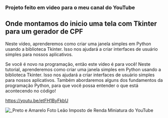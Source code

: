 
### Projeto feito em video para o meu canal do YouTube

## Onde montamos do inicio uma tela com Tkinter para um gerador de CPF

Neste vídeo, aprenderemos como criar uma janela simples em Python usando a biblioteca Tkinter. Isso nos ajudará a criar interfaces de usuário simples para nossos aplicativos.

Se você é novo na programação, então este vídeo é para você! Neste tutorial, aprenderemos como criar uma janela simples em Python usando a biblioteca Tkinter. Isso nos ajudará a criar interfaces de usuário simples para nossos aplicativos. Também abordaremos alguns dos fundamentos da programação Python, para que você possa entender o que está acontecendo no código!

https://youtu.be/etFH1ByFkbU

![_Preto e Amarelo Foto Leão Imposto de Renda Miniatura do YouTube](https://user-images.githubusercontent.com/83782001/201401725-85918493-5843-4556-91e6-5db832d2072a.png)
